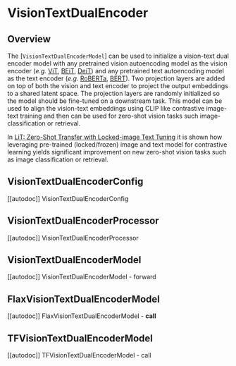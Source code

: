 <!--Copyright 2021 The HuggingFace Team. All rights reserved.

Licensed under the Apache License, Version 2.0 (the "License"); you may not use this file except in compliance with
the License. You may obtain a copy of the License at

http://www.apache.org/licenses/LICENSE-2.0

Unless required by applicable law or agreed to in writing, software distributed under the License is distributed on
an "AS IS" BASIS, WITHOUT WARRANTIES OR CONDITIONS OF ANY KIND, either express or implied. See the License for the
specific language governing permissions and limitations under the License.

⚠️ Note that this file is in Markdown but contain specific syntax for our doc-builder (similar to MDX) that may not be
rendered properly in your Markdown viewer.

-->

# VisionTextDualEncoder

## Overview

The [`VisionTextDualEncoderModel`] can be used to initialize a vision-text dual encoder model with
any pretrained vision autoencoding model as the vision encoder (*e.g.* [ViT](vit), [BEiT](beit), [DeiT](deit)) and any pretrained text autoencoding model as the text encoder (*e.g.* [RoBERTa](roberta), [BERT](bert)). Two projection layers are added on top of both the vision and text encoder to project the output embeddings
to a shared latent space. The projection layers are randomly initialized so the model should be fine-tuned on a
downstream task. This model can be used to align the vision-text embeddings using CLIP like contrastive image-text
training and then can be used for zero-shot vision tasks such image-classification or retrieval.

In [LiT: Zero-Shot Transfer with Locked-image Text Tuning](https://arxiv.org/abs/2111.07991) it is shown how
leveraging pre-trained (locked/frozen) image and text model for contrastive learning yields significant improvement on
new zero-shot vision tasks such as image classification or retrieval.

## VisionTextDualEncoderConfig

[[autodoc]] VisionTextDualEncoderConfig

## VisionTextDualEncoderProcessor

[[autodoc]] VisionTextDualEncoderProcessor

<frameworkcontent>
<pt>

## VisionTextDualEncoderModel

[[autodoc]] VisionTextDualEncoderModel
    - forward

</pt>
<tf>

## FlaxVisionTextDualEncoderModel

[[autodoc]] FlaxVisionTextDualEncoderModel
    - __call__

</tf>
<jax>

## TFVisionTextDualEncoderModel

[[autodoc]] TFVisionTextDualEncoderModel
    - call

</jax>
</frameworkcontent>
